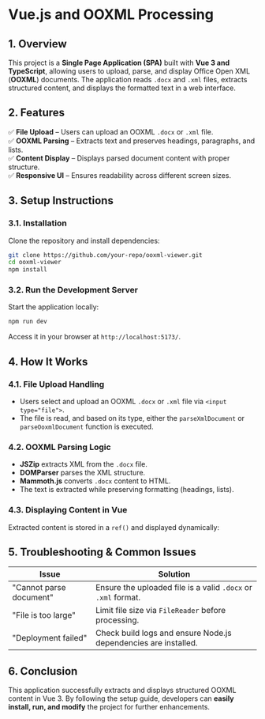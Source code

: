 # Vue.js and OOXML Processing

## 1. Overview

This project is a **Single Page Application (SPA)** built with **Vue 3 and TypeScript**, allowing users to upload, parse, and display Office Open XML (**OOXML**) documents. The application reads `.docx` and `.xml` files, extracts structured content, and displays the formatted text in a web interface.

## 2. Features

✅ **File Upload** – Users can upload an OOXML `.docx` or `.xml` file.  
✅ **OOXML Parsing** – Extracts text and preserves headings, paragraphs, and lists.  
✅ **Content Display** – Displays parsed document content with proper structure.  
✅ **Responsive UI** – Ensures readability across different screen sizes.

## 3. Setup Instructions

### 3.1. Installation

Clone the repository and install dependencies:

```sh
git clone https://github.com/your-repo/ooxml-viewer.git
cd ooxml-viewer
npm install
```

### 3.2. Run the Development Server

Start the application locally:

```sh
npm run dev
```

Access it in your browser at `http://localhost:5173/`.

## 4. How It Works

### 4.1. File Upload Handling

- Users select and upload an OOXML `.docx` or `.xml` file via `<input type="file">`.
- The file is read, and based on its type, either the `parseXmlDocument` or `parseOoxmlDocument` function is executed.

### 4.2. OOXML Parsing Logic

- **JSZip** extracts XML from the `.docx` file.
- **DOMParser** parses the XML structure.
- **Mammoth.js** converts `.docx` content to HTML.
- The text is extracted while preserving formatting (headings, lists).

### 4.3. Displaying Content in Vue

Extracted content is stored in a `ref()` and displayed dynamically:

## 5. Troubleshooting & Common Issues

| Issue                   | Solution                                                        |
| ----------------------- | --------------------------------------------------------------- |
| "Cannot parse document" | Ensure the uploaded file is a valid `.docx` or `.xml` format.   |
| "File is too large"     | Limit file size via `FileReader` before processing.             |
| "Deployment failed"     | Check build logs and ensure Node.js dependencies are installed. |

## 6. Conclusion

This application successfully extracts and displays structured OOXML content in Vue 3. By following the setup guide, developers can **easily install, run, and modify** the project for further enhancements.
